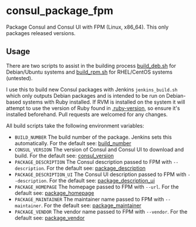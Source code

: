 # consul_package_fpm
Package Consul and Consul UI with FPM (Linux, x86_64). This only packages released versions.

## Usage
There are two scripts to assist in the building process [build_deb.sh](build_deb.sh) for Debian/Ubuntu systems and [build_rpm.sh](build_rpm.sh) for RHEL/CentOS systems (untested).

I use this to build new Consul packages with Jenkins `jenkins_build.sh` which only outputs Debian packages and is intended to be run on Debian-based systems with Ruby installed. If RVM is installed on the system it will attempt to use the version of Ruby found in [.ruby-version](.ruby-version), so ensure it's installed beforehand. Pull requests are welcomed for any changes.

All build scripts take the following environment variables:
* `BUILD_NUMBER` The build number of the package. Jenkins sets this automatically. For the default see: [build_number](build_number)
* `CONSUL_VERSION` The version of Consul and Consul UI to download and build. For the default see: [consul_version](consul_version)
* `PACKAGE_DESCRIPTION` The Consul description passed to FPM with `--description`. For the default see: [package_description](package_description)
* `PACKAGE_DESCRIPTION_UI` The Consul UI description passed to FPM with `--description`. For the default see: [package_description_ui](package_description_ui)
* `PACKAGE_HOMEPAGE` The homepage passed to FPM with `--url`. For the default see: [package_homepage](package_homepage)
* `PACKAGE_MAINTAINER` The maintainer name passed to FPM with `--maintainer`. For the default see: [package_maintainer](package_maintainer)
* `PACKAGE_VENDOR` The vendor name passed to FPM with `--vendor`. For the default see: [package_vendor](package_vendor)
